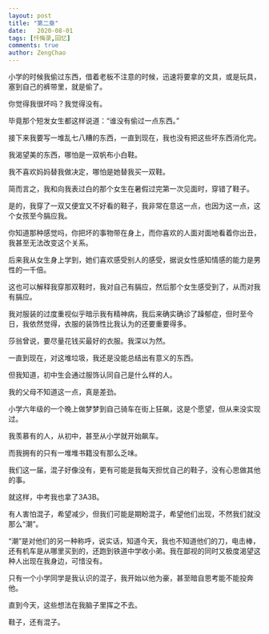 ```yaml
---
layout: post
title: "第二章"
date:   2020-08-01
tags: [忏悔录,回忆]
comments: true
author: ZengChao
---
```


小学的时候我偷过东西，借着老板不注意的时候，迅速将要拿的文具，或是玩具，塞到自己的裤带里，就是偷了。

你觉得我很坏吗？我觉得没有。

毕竟那个短发女生都这样说道：“谁没有偷过一点东西。”

接下来我要写一堆乱七八糟的东西，一直到现在，我也没有把这些坏东西消化完。

我渴望美的东西，哪怕是一双帆布小白鞋。

我不喜欢妈妈替我做决定，哪怕是她替我买一双鞋。

简而言之，我和向我表过白的那个女生在暑假过完第一次见面时，穿错了鞋子。

是的，我穿了一双又便宜又不好看的鞋子，我非常在意这一点，也因为这一点，这个女孩至今膈应我。

你知道那种感觉吗，你把坏的事物带在身上，而你喜欢的人面对面地看着你出丑，我甚至无法改变这个关系。

后来我从女生身上学到，她们喜欢感受别人的感受，据说女性感知情感的能力是男性的一千倍。

这也可以解释我穿那双鞋时，我对自己有膈应，然后那个女生感受到了，从而对我有膈应。

我对服装的过度重视似乎暗示我有精神病，我后来确实确诊了躁郁症，但时至今日，我依然觉得，衣服的装饰性比我认为的还要重要得多。

莎翁曾说，要尽量花钱买最好的衣服。我深以为然。

一直到现在，对这堆垃圾，我还是没能总结出有意义的东西。

但我知道，初中生会通过服饰认同自己是什么样的人。

我的父母不知道这一点，真是差劲。

小学六年级的一个晚上做梦梦到自己骑车在街上狂飙，这是个愿望，但从来没实现过。

我羡慕有的人，从初中，甚至从小学就开始飙车。

而我拥有的只有一堆堆书籍没有那么乏味。

我们这一届，混子好像没有，更有可能是我每天担忧自己的鞋子，没有心思做其他的事。

就这样，中考我也拿了3A3B。

有人害怕混子，希望减少，但我们可能是期盼混子，希望他们出现，不然我们就没那么“潮”。

“潮”是对他们的另一种称呼，说实话，知道今天，我也不知道他们的刀，电击棒，还有机车是从哪里买到的，还跑到铁道中学收小弟。我在鄙视的同时又极度渴望这种人出现在我身边，可惜没有。

只有一个小学同学是我认识的混子，我开始以他为豪，甚至暗自思考能不能投奔他。

直到今天，这些想法在我脑子里挥之不去。

鞋子，还有混子。

